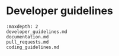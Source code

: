 # Developer guidelines

```{toctree}
:maxdepth: 2
developer_guidelines.md
documentation.md
pull_requests.md
coding_guidelines.md
```
